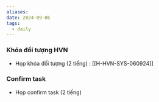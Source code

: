 ```yaml
---
aliases: 
date: 2024-09-06
tags:
  - daily
---
```


### Khóa đối tượng HVN
- Họp khóa đối tượng (2 tiếng) :  [[H-HVN-SYS-060924]]
### Confirm task
- Họp confirm task (2 tiếng)


